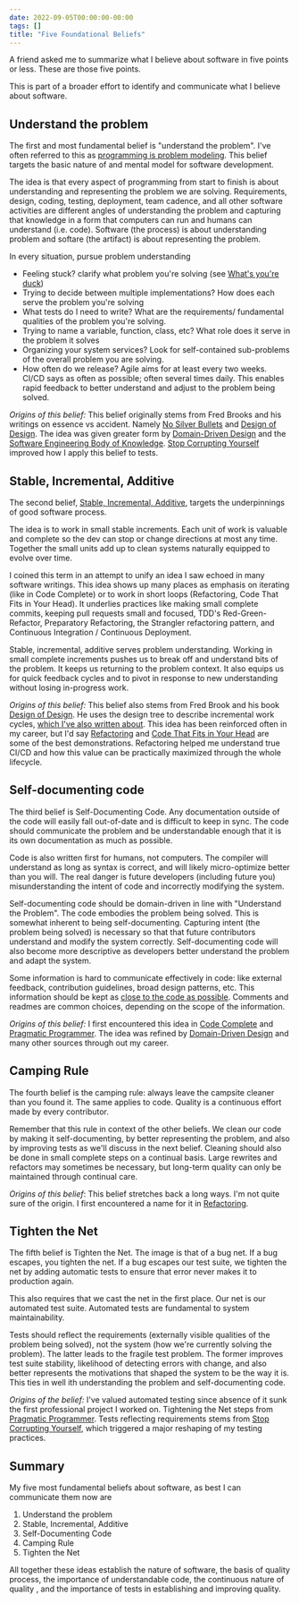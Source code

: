```yaml
---
date: 2022-09-05T00:00:00-00:00
tags: []
title: "Five Foundational Beliefs"
---
```


A friend asked me to summarize what I believe about software in five points or less. These are those five points.
<!--more-->

This is part of a broader effort to identify and communicate what I believe about software.

<!-- TODO: I have a somewhat odd mix of nouns and imperatives. I could also use better analogies for most of the beliefs. -->

## Understand the problem

The first and most fundamental belief is "understand the problem". I've often referred to this as [programming is problem modeling](../posts/2022-02-18-Programming-is-Problem-Modeling.md).
This belief targets the basic nature of and mental model for software development.

The idea is that every aspect of programming from start to finish is about understanding and representing the problem we are solving. Requirements, design, coding, testing, deployment, team cadence, and all other software activities are different angles of understanding the problem and capturing that knowledge in a form that computers can run and humans can understand (i.e. code). Software (the process) is about understanding problem and softare (the artifact) is about representing the problem.

In every situation, pursue problem understanding
- Feeling stuck? clarify what problem you're solving (see [What's you're duck](../posts/Whats-Your-Duck-V2/2022-06-16-0-Intro.md))
- Trying to decide between multiple implementations? How does each serve the problem you're solving
- What tests do I need to write? What are the requirements/ fundamental qualities of the problem you're solving.
- Trying to name a variable, function, class, etc? What role does it serve in the problem it solves
- Organizing your system services? Look for self-contained sub-problems of the overall problem you are solving.
- How often do we release? Agile aims for at least every two weeks. CI/CD says as often as possible; often several times daily. This enables rapid feedback to better understand and adjust to the problem being solved.

*Origins of this belief:* This belief originally stems from Fred Brooks and his writings on essence vs accident. Namely [No Silver Bullets]() and [Design of Design](). The idea was given greater form by [Domain-Driven Design](https://www.amazon.com/dp/0321125215) and the [Software Engineering Body of Knowledge](). [Stop Corrupting Yourself](https://codewithspoon.com/2019/12/stop-corrupting-yourself-test-against-abstractions/) improved how I apply this belief to tests.

## Stable, Incremental, Additive

The second belief, [Stable, Incremental, Additive](../posts/2022-02-25-Stable-Incremental-Additive.md), targets the underpinnings of good software process. 

The idea is to work in small stable increments. Each unit of work is valuable and complete so the dev can stop or change directions at most any time. Together the small units add up to clean systems naturally equipped to evolve over time.

I coined this term in an attempt to unify an idea I saw echoed in many software writings.
This idea shows up many places as emphasis on iterating (like in Code Complete) or to work in short loops (Refactoring, Code That Fits in Your Head). It underlies practices like making small complete commits, keeping pull requests small and focused, TDD's Red-Green-Refactor, Preparatory Refactoring, the Strangler refactoring pattern, and Continuous Integration / Continuous Deployment. 

Stable, incremental, additive serves problem understanding. Working in small complete increments pushes us to break off and understand bits of the problem. It keeps us returning to the problem context. It also equips us for quick feedback cycles and to pivot in response to new understanding without losing in-progress work.

*Origins of this belief:* This belief also stems from Fred Brook and his book [Design of Design](https://www.amazon.com/dp/0321125215). He uses the design tree to describe incremental work cycles, [which I've also written about](../posts/Whats-Your-Duck-V2/2022-06-16-2-Design-Tree-and-Incremental-Progress.md). This idea has been reinforced often in my career, but I'd say [Refactoring](https://martinfowler.com/books/refactoring.html) and [Code That Fits in Your Head](https://blog.ploeh.dk/2021/06/14/new-book-code-that-fits-in-your-head/) are some of the best demonstrations. Refactoring helped me understand true CI/CD and how this value can be practically maximized through the whole lifecycle.

## Self-documenting code

The third belief is Self-Documenting Code. Any documentation outside of the code will easily fall out-of-date and is difficult to keep in sync. The code should communicate the problem and be understandable enough that it is its own documentation as much as possible.

Code is also written first for humans, not computers. The compiler will understand as long as syntax is correct, and will likely micro-optimize better than you will.
The real danger is future developers (including future you) misunderstanding the intent of code and incorrectly modifying the system.

Self-documenting code should be domain-driven in line with "Understand the Problem". The code embodies the problem being solved.
This is somewhat inherent to being self-documenting. Capturing intent (the problem being solved) is necessary so that that future contributors understand and modify the system correctly. Self-documenting code will also become more descriptive as developers better understand the problem and adapt the system.

Some information is hard to communicate effectively in code: like external feedback, contribution guidelines, broad design patterns, etc. 
This information should be kept as [close to the code as possible](https://spencerfarley.com/2022/03/18/levels-of-developer-documentation/).
Comments and readmes are common choices, depending on the scope of the information.

*Origins of this belief:* I first encountered this idea in [Code Complete](https://www.amazon.com/gp/product/0735619670/) and [Pragmatic Programmer](https://www.amazon.com/dp/020161622X). The idea was refined by [Domain-Driven Design](https://www.amazon.com/dp/0321125215) and many other sources through out my career.

## Camping Rule

The fourth belief is the camping rule: always leave the campsite cleaner than you found it. The same applies to code. Quality is a continuous effort made by every contributor.

Remember that this rule in context of the other beliefs. We clean our code by making it self-documenting, by better representing the problem, and also by improving tests as we'll discuss in the next belief. 
Cleaning should also be done in small complete steps on a continual basis. Large rewrites and refactors may sometimes be necessary, but long-term quality can only be maintained through continual care.

*Origins of this belief*: This belief stretches back a long ways. I'm not quite sure of the origin. I first encountered a name for it in [Refactoring](https://martinfowler.com/books/refactoring.html).

## Tighten the Net
<!--TODO: maybe change this to testing is design-->

The fifth belief is Tighten the Net. The image is that of a bug net. If a bug escapes, you tighten the net. If a bug escapes our test suite, we tighten the net by adding automatic tests to ensure that error never makes it to production again.

This also requires that we cast the net in the first place. Our net is our automated test suite. Automated tests are fundamental to system maintainability.

Tests should reflect the requirements (externally visible qualities of the problem being solved), not the system (how we're currently solving the problem).
The latter leads to the fragile test problem. The former improves test suite stability, likelihood of detecting errors with change, and also better represents the motivations
that shaped the system to be the way it is. This ties in well ith understanding the problem and self-documenting code.

*Origins of the belief:* I've valued automated testing since absence of it sunk the first professional project I worked on. Tightening the Net steps from [Pragmatic Programmer](https://www.amazon.com/dp/020161622X). Tests reflecting requirements stems from [Stop Corrupting Yourself](https://codewithspoon.com/2019/12/stop-corrupting-yourself-test-against-abstractions/), which triggered a major reshaping of my testing practices.

<!-- This relates to the first two beliefs because cleanliness is reflecting changes in our understanding to the problem as they occur and improvements in quality don't happen all at once they are stable increments that should be able to pivot over time as well. -->


<!-- find it interesting that, as much as I love design and architecture, no principles of either made it into my most fundamental ideas of software. -->

## Summary

<!-- TODO: tempting to move testing up. I'd rather have testing in place that have a self-documenting system or even frequent refactoring. On the other hand, it's easier to talk about self-documenting code first, then apply it to how we test. -->
My five most fundamental beliefs about software, as best I can communicate them now are
1. Understand the problem
2. Stable, Incremental, Additive
3. Self-Documenting Code
4. Camping Rule
5. Tighten the Net

All together these ideas establish the nature of software, the basis of quality process, the importance of understandable code, the continuous nature of quality , and the importance of tests in establishing and improving quality.

